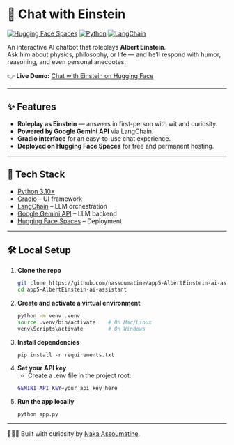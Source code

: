 

# 🧠 Chat with Einstein

[![Hugging Face Spaces](https://img.shields.io/badge/🤗%20Hugging%20Face-Spaces-blue)](https://huggingface.co/spaces/nakaassoumatine/einstein-chatbot)
[![Python](https://img.shields.io/badge/Python-3.10+-blue.svg)](https://www.python.org/)
[![LangChain](https://img.shields.io/badge/LangChain-Framework-green)](https://www.langchain.com/)

An interactive AI chatbot that roleplays **Albert Einstein**.  
Ask him about physics, philosophy, or life — and he’ll respond with humor, reasoning, and even personal anecdotes.  

👉 **Live Demo:** [Chat with Einstein on Hugging Face](https://huggingface.co/spaces/nakaassoumatine/einstein-chatbot)

---

## ✨ Features
- **Roleplay as Einstein** — answers in first-person with wit and curiosity.  
- **Powered by Google Gemini API** via LangChain.  
- **Gradio interface** for an easy-to-use chat experience.  
- **Deployed on Hugging Face Spaces** for free and permanent hosting.  

---

## 🚀 Tech Stack
- [Python 3.10+](https://www.python.org/)  
- [Gradio](https://gradio.app/) – UI framework  
- [LangChain](https://www.langchain.com/) – LLM orchestration  
- [Google Gemini API](https://ai.google.dev/) – LLM backend  
- [Hugging Face Spaces](https://huggingface.co/spaces) – Deployment  

---

## 🛠️ Local Setup

1. **Clone the repo**
    ```bash
    git clone https://github.com/nassoumatine/app5-AlbertEinstein-ai-assistant.git
    cd app5-AlbertEinstein-ai-assistant
    ```
2. **Create and activate a virtual environment**
     ```bash
    python -m venv .venv
    source .venv/bin/activate    # On Mac/Linux
    venv\Scripts\activate        # On Windows
    ```
3. **Install dependencies**
    ```
    pip install -r requirements.txt
    ```
4. **Set your API key**
    - Create a .env file in the project root:
    ```bash
    GEMINI_API_KEY=your_api_key_here
    ```
5. **Run the app locally**
    ```
    python app.py
    ```

---
👩🏾‍💻 Built with curiosity by [Naka Assoumatine](https://github.com/nakaassoumatine).

   
